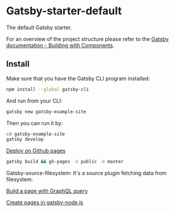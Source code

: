 # Gatsby-starter-default

The default Gatsby starter.

For an overview of the project structure please refer to the [Gatsby documentation - Building with Components](https://www.gatsbyjs.org/docs/building-with-components/).

## Install

Make sure that you have the Gatsby CLI program installed:

```sh
npm install --global gatsby-cli
```

And run from your CLI:

```sh
gatsby new gatsby-example-site
```

Then you can run it by:

```sh
cd gatsby-example-site
gatsby develop
```

[Deploy on Github pages](https://www.gatsbyjs.org/docs/how-gatsby-works-with-github-pages/)

```sh
gatsby build && gh-pages -d public -b master
```

Gatsby-source-filesystem: It's a source plugin fetching data from filesystem.

[Build a page with GraphQL query](https://www.gatsbyjs.org/tutorial/part-five/#introducing-graphiql)

[Create pages in gatsby-node.js](https://www.gatsbyjs.org/docs/creating-and-modifying-pages/)
